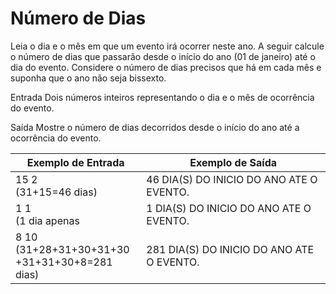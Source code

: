 # Número de Dias
Leia o dia e o mês em que um evento irá ocorrer neste ano. A seguir calcule o número de
dias que passarão desde o início do ano (01 de janeiro) até o dia do evento. Considere o
número de dias precisos que há em cada mês e suponha que o ano não seja bissexto.

Entrada
Dois números inteiros representando o dia e o mês de ocorrência do evento.

Saída
Mostre o número de dias decorridos desde o início do ano até a ocorrência do evento.

|Exemplo de Entrada | Exemplo de Saída|
|------------------------|-----------------|
|15 2<br>(31+15=46 dias) | 46 DIA(S) DO INICIO DO ANO ATE O EVENTO.|
|1 1<br>(1 dia apenas    | 1 DIA(S) DO INICIO DO ANO ATE O EVENTO. |
|8 10<br>(31+28+31+30+31+30<br>+31+31+30+8=281 dias)    |281 DIA(S) DO INICIO DO ANO ATE O EVENTO.|